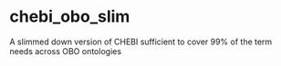 # chebi_obo_slim
A slimmed down version of CHEBI sufficient to cover 99% of the term needs across OBO ontologies
